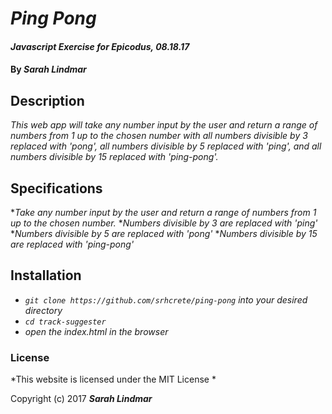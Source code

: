 # _Ping Pong_

#### _Javascript Exercise for Epicodus, 08.18.17_

#### By _**Sarah Lindmar**_

## Description

_This web app will take any number input by the user and return a range of numbers from 1 up to the chosen number with all numbers divisible by 3 replaced with 'pong', all numbers divisible by 5 replaced with 'ping', and all numbers divisible by 15 replaced with 'ping-pong'._

## Specifications

*_Take any number input by the user and return a range of numbers from 1 up to the chosen number._
*_Numbers divisible by 3 are replaced with 'ping'_
*_Numbers divisible by 5 are replaced with 'pong'_
*_Numbers divisible by 15 are replaced with 'ping-pong'_

## Installation

* _`git clone https://github.com/srhcrete/ping-pong` into your desired directory_
* _`cd track-suggester`_
* _open the index.html in the browser_

### License

*This website is licensed under the MIT License *

Copyright (c) 2017 **_Sarah Lindmar_**

